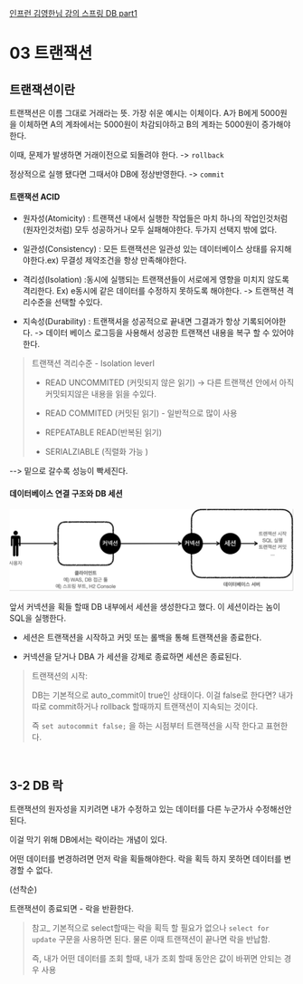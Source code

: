 [인프런 김영한님 강의 스프링 DB part1](https://www.inflearn.com/course/%EC%8A%A4%ED%94%84%EB%A7%81-db-1/dashboard)



# 03 트랜잭션



## 트랜잭션이란

트랜잭션은 이름 그대로 거래라는 뜻. 가장 쉬운 예시는 이체이다. A가 B에게 5000원을 이체하면 A의 계좌에서는 5000원이 차감되야하고 B의 계좌는 5000원이 증가해야한다.

이때, 문제가 발생하면 거래이전으로 되돌려야 한다. -> `rollback`

정상적으로 실행 됐다면 그때서야 DB에 정상반영한다. -> `commit` 



#### 트랜잭션 ACID

+ 원자성(Atomicity) : 트랜잭션 내에서 실행한 작업들은 마치 하나의 작업인것처럼 (원자인것처럼)  모두 성공하거나 모두 실패해야한다. 두가지 선택지 밖에 없다.

+ 일관성(Consistency) : 모든 트랜잭션은 일관성 있는 데이터베이스 상태를 유지해야한다.ex) 무결성 제약조건을 항상 만족해야한다.

+ 격리성(Isolation) :동시에 실행되는 트랜잭션들이 서로에게 영향을 미치지 않도록 격리한다. Ex) e동시에 같은 데이터를 수정하지 못하도록 해야한다.  -> 트랜잭션 격리수준을 선택할 수있다.

+ 지속성(Durability) : 트랜잭셔을 성공적으로 끝내면 그결과가 항상 기록되어야한다. -> 데이터 베이스 로그등을 사용해서 성공한 트랜잭션 내용을 복구 할 수 있어야한다.



> 트랜잭션 격리수준 - Isolation leverl
> 
> + READ UNCOMMITED (커밋되지 않은 읽기) -> 다른 트랜잭션 안에서 아직 커밋되지않은 내용을 읽을 수있다.
> 
> + READ COMMITED (커밋된 읽기) - 일반적으로 많이 사용
> 
> + REPEATABLE READ(반복된 읽기)
> 
> + SERIALZIABLE (직렬화 가능 )

--> 밑으로 갈수록 성능이 빡세진다.





#### 데이터베이스 연결 구조와 DB 세션

<img title="" src="IMG/session.png" alt="" data-align="center" width="547">

앞서 커넥션을 획들 할때 DB 내부에서 세션을 생성한다고 했다. 이 세션이라는 놈이 SQL을 실행한다.

+ 세션은 트랜잭션을 시작하고 커밋 또는 롤백을 통해 트랜잭션을 종료한다.

+ 커넥션을 닫거나 DBA 가 세션을 강제로 종료하면 세션은 종료된다.



> 트랜잭션의 시작:
> 
> DB는 기본적으로 auto_commit이 true인 상태이다. 이걸 false로 한다면? 내가 따로 commit하거나 rollback 할때까지 트랜잭션이 지속되는 것이다. 
> 
> 즉 `set autocommit false;` 을 하는 시점부터 트랜잭션을 시작 한다고 표현한다.



<br>

## 3-2 DB 락

트랜잭션의 원자성을 지키려면 내가 수정하고 있는 데이터를 다른 누군가사 수정해선안된다.

이걸 막기 위해 DB에서는 락이라는 개념이 있다.

어떤 데이터를 변경하려면 먼저 락을 획들해야한다. 락을 획득 하지 못하면 데이터를 변경할 수 없다.

(선착순)

트랜잭션이 종료되면 - 락을 반환한다.



> 참고_  기본적으로 select할때는 락을 획득 할 필요가 없으나 `select for update` 구문을 사용하면 된다. 물론 이때 트랜잭션이 끝나면 락을 반납함.
> 
> 즉, 내가 어떤 데이터를 조회 할때, 내가 조회 할때 동안은 값이 바뀌면 안되는 경우 사용
